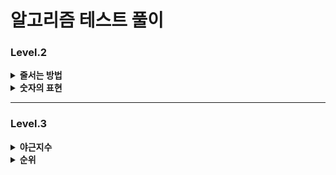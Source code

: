 # 알고리즘 테스트 풀이 

### Level.2

<details>
  <summary><b>줄서는 방법</b></summary>
  <div markdown="1">
    <ul>
       (2024.07.31)
      <li> 재귀를 이용하면 된다고 생각했지만, 구현을 하지 못함</li>

    public int[] solution(int n, long k) {
      int[] answer = {};
      int[] temp = new int[n];
      total = n;
      for (int i = 1; i <= n; i++) {
          boolean[] visited = new boolean[total];
          DFS(i,visited, temp);
      }
    
        return answer;
    }
      
      public void DFS(int ord, boolean[] visited, int[] temp) {
          if(temp.length==3){
              return;
          }
          for (int i = 1; i <= total ; i++) {
              if (!visited[i - 1]) {
                  // 방문하지 않았다면
                  visited[ord-1] = true;
                  temp[ord-1] = i;
                  DFS(ord++, )
      
              }
          }
      }

✅ 메인 메소드에 루프 존재하지 않음

✅ 방문 여부 메소드는 전역으로 선언한 후, 루프의 순서를 담음 (≠ 깊이)

✅ 변수로 넘기는 것은 depth (배열의 순서가 됨)

☑️ 깊이가 총 길이랑 같은 경우 return 

☑️ 찾는 순서라면 그땐 answer 에 담아주고 끝냄

    public int[] solution(int n, long k) {
      answer = new int[n];
      int[] temp = new int[n];
      visited = new boolean[n]; // 방문한 배열은 전역으로 설정
      DFS(0,temp, k);
      return answer;
    }
    public void DFS(int ord, int[] temp, long k) {
      if(ord == temp.length){
          // 가장 마지막 깊이까지 옴
          cnt++; // 조건에 만족하는 배열의 개수 더해주기 
          if (cnt == k) {
              // 해당하는 순서라면
              for (int i = 0; i < temp.length; i++) {
                  answer[i] = temp[i];
              }
          }
          return;
      }
      for (int i = 0; i < temp.length ; i++) {
          if (!visited[i]) {
              // 방문하지 않았다면
              visited[i] = true;
              temp[ord] = i+1;// 깊이 대로 값이 바뀌어 넣어짐 
              DFS(ord + 1, temp, k);
              visited[i] = false;
    
          }
      }
    }

  이렇게 하면 시간초과 발생함 
  </ul>
  </div>
</details>

<details>
  <summary><b>숫자의 표현</b></summary>
  <div markdown="1">
    <ul>
       (2024.08.07)
      <li>Trial_1 문제에 나와있는 걸 그대로 코드에 구현함 </li>

    int givenNum = 0;
    int answer = 0;
    boolean numberOne = false;
    public int solution(int n) {
        givenNum = n;
        answer = 0;
        // 더해서 해당 값이 나오는 경우의 수를 구함
        // 연속해서 값을 더하려면 일단 무조건 그 숫자의 절반 값은 확보함
        // 그 다음 가능성은 그 절반 값보다 작은 경우
        // -> 그때의 값이 1보다 작으면 끝
        // 그 값이 n 이 되면 더하고, n보다 크면 넘어감
        // -> 1까지 내려오면 더이상 더 할 수 없는 옵션 없음
    
        if (n <= 2) {
            // 1경우만 존재함
            return 1;
        }
    
        int half = n/2;
        if (n % 2 != 0) {
            half += 1; // 1개 더함
        }
    
        for (int i = half; i >=1 ; i--) {
            sum(i);
            if (numberOne) {
                // 끝까지 온 경우 끝내야함
                break;
            }
        }
        return answer+1;
    }
    
    private void sum(int i) {
        int total = i;
        int idx = 1;
    
        while (total + (i-idx) <= givenNum) {
            if (i-idx == 1) {
                // 끝까지 왔다는 것
                numberOne = true;
            }
            // 합이 주어진 숫자보다 작을 때까지 더함
            total += (i-idx);
            if (total == givenNum) {
                // 연속된 합이 같을 때임
                answer++;
                return; // 루프 빠져서 다시 돌아감
            }
            idx++;
        }
    
    }

✅ 반으로 먼저 쪼갠 후에, 하나씩 빼면서 루프를 돌리는 로직 

✅ 말그대로 하나씩 돌리기 때문에 -> 시간 초과 발생함 

☑️ 정수론 정리 : 주어진 수의 홀수 약수의 개수와 같다 


    public int solution(int n) {
        int answer = 0;

        for(int i = 1; i <= n; i+=2){
            if(n % i == 0) answer++;
        }   

        return answer;
    }

  </ul>
  </div>
</details>

---
### Level.3
<details>
  <summary><b>야근지수</b></summary>
  <div markdown="1">
    <ul>
      (2024.07.31-2024.08.05)
      <li>Trial 1_몫과 나머지를 이용해서 각각 1씩 빼주면, 즉 모든 값이 동일하게 작아져야 거듭제곱의 최소값이 되려나?</li>
      
     public long solution(int n, int[] works) {
        long answer = 0;
        int amount;
        // 제급곱의 합은 모든 수가 가장 작을 때
        // 몫에 대한 값을 배열에 모든 수에게 빼준 후에
        // 나머지 값 그 길이만큼 배열에서 값을 빼주면?
        if (n >= works.length) {
            // 남은 작업량이 각 업무보다 큰 경우
            amount = n / works.length;
        } else {
            amount = 0;
        }
        int rest = n % works.length;

        Arrays.stream(works).map(s -> s - amount);
        for (int i = 0; i < rest; i++) {
            works[i] -= -1;
        }
        answer = Arrays.stream(works).map(s -> s*s).sum();
        return answer;
    }

  💥 답 잘 안나옴</br>
  💥 접근법이 다른 듯 
  <li>Trial 2_주어진 예제만을 생각해서 연산으로 풀려고 했지만, 다른 모든 예제에 대해서 실패가 뜸 </li>
  
      public long solution(int n, int[] works) {
        long answer = 0;
        int amount;
        // 제급곱의 합은 모든 수가 가장 작을 때
        // 몫에 대한 값을 배열에 모든 수에게 빼준 후에
        // 나머지 값 그 길이만큼 배열에서 값을 빼주면?
        Arrays.sort(works); // 큰 값 부터 빼줘야하므로 배열 정렬
        int sum = Arrays.stream(works).sum();

        if (n < sum) {
            // 남은 작업량이 각 업무보다 큰 경우
            amount = n/works.length;
        } else {
            // 남은 작업양이 없음
            return 0;
        }

        if (amount > 0) { // 몫이 존재하면 몫 부터 빼고 나머지 // 존재하지 않으면 나머지만
            for (int i = works.length-1; i >= 0; i--) {
                works[i] -= amount;
            }
        }

        int rest = n%works.length;
        for (int i = works.length-1; i >rest; i--) {
            works[i] -= 1;
        }

        answer = Arrays.stream(works).map(s -> s*s).sum();
        return answer;
    }

  <li>Example_PriorityQueue를 반대로 선언</li>

      public long solution(int n, int[] works) {

        PriorityQueue<Integer> queue = new PriorityQueue<>(Collections.reverseOrder());
        // 높은 숫자 우선

        for (int work : works) {
            queue.add(work);
            // queue에 일을 집어넣음
        }

        for (int i = 0; i < n; i++) {
            int max = queue.poll();
            // 현재의 가장 큰 수
            if (max <= 0) {
                // 가장 큰수가 0이라면 N에서 다 할당 된 것
                break;
            } else {
                // max에 수가 남음
                queue.add(max - 1);
                // 일 하나를 제거하고 넣음
            }
        }

        return sum(queue);
    }

    private long sum(PriorityQueue<Integer> queue) {
        long sum = 0;
        while (!queue.isEmpty()) {
            sum += Math.pow(queue.poll(), 2);
        }
        return sum;
    }
    
  ✅ PriorityQueue로 큰 숫자를 기준으로 정렬함

✅ 가장 큰 숫자가 0이 될때까지 1씩 빼면서 다시 queue 에 담음

✅ 0이 되거나 아니면 n 이 끝날 때까지 반복한 배열의 거듭제곱을 구함
  </ul>
  </div>
</details>

<details>
  <summary><b>순위</b></summary>
  <div markdown="1">
    <ul>
       (2024.08.08)
      <li>Trial_1 문제에 나와있는 걸 그대로 코드에 구현함 </li>

    int givenNum = 0;
    int answer = 0;
    boolean numberOne = false;
    public int solution(int n) {
        givenNum = n;
        answer = 0;
        // 더해서 해당 값이 나오는 경우의 수를 구함
        // 연속해서 값을 더하려면 일단 무조건 그 숫자의 절반 값은 확보함
        // 그 다음 가능성은 그 절반 값보다 작은 경우
        // -> 그때의 값이 1보다 작으면 끝
        // 그 값이 n 이 되면 더하고, n보다 크면 넘어감
        // -> 1까지 내려오면 더이상 더 할 수 없는 옵션 없음
    
        if (n <= 2) {
            // 1경우만 존재함
            return 1;
        }
    
        int half = n/2;
        if (n % 2 != 0) {
            half += 1; // 1개 더함
        }
    
        for (int i = half; i >=1 ; i--) {
            sum(i);
            if (numberOne) {
                // 끝까지 온 경우 끝내야함
                break;
            }
        }
        return answer+1;
    }
    
    private void sum(int i) {
        int total = i;
        int idx = 1;
    
        while (total + (i-idx) <= givenNum) {
            if (i-idx == 1) {
                // 끝까지 왔다는 것
                numberOne = true;
            }
            // 합이 주어진 숫자보다 작을 때까지 더함
            total += (i-idx);
            if (total == givenNum) {
                // 연속된 합이 같을 때임
                answer++;
                return; // 루프 빠져서 다시 돌아감
            }
            idx++;
        }
    
    }

✅ 반으로 먼저 쪼갠 후에, 하나씩 빼면서 루프를 돌리는 로직 

✅ 말그대로 하나씩 돌리기 때문에 -> 시간 초과 발생함 

☑️ 정수론 정리 : 주어진 수의 홀수 약수의 개수와 같다 


    public int solution(int n) {
        int answer = 0;

        for(int i = 1; i <= n; i+=2){
            if(n % i == 0) answer++;
        }   

        return answer;
    }

  </ul>
  </div>
</details>

